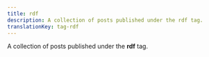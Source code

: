 ```yaml
---
title: rdf
description: A collection of posts published under the rdf tag.
translationKey: tag-rdf
---
```

A collection of posts published under the **rdf** tag.
